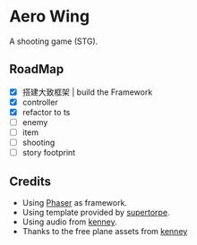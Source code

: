 # Aero Wing

A shooting game (STG).

## RoadMap

- [x] 搭建大致框架 | build the Framework
- [x] controller
- [x] refactor to ts
- [ ] enemy
- [ ] item
- [ ] shooting
- [ ] story footprint

## Credits

- Using [Phaser](http://phaser.io/) as framework.
- Using template provided by [supertorpe](https://github.com/supertorpe/vite-phaser-starter).
- Using audio from [kenney](https://kenney.nl/).
- Thanks to the free plane assets from [kenney](https://kenney.nl/assets/pixel-shmup)
